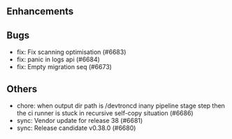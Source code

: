 ## Enhancements
## Bugs
- fix: Fix scanning optimisation (#6683)
- fix: panic in logs api (#6684)
- fix: Empty migration seq (#6673)
## Others
- chore: when output dir path is /devtroncd inany pipeline stage step then the ci runner is stuck in recursive self-copy situation  (#6686)
- sync: Vendor update for release 38 (#6681)
- sync: Release candidate v0.38.0 (#6680)
